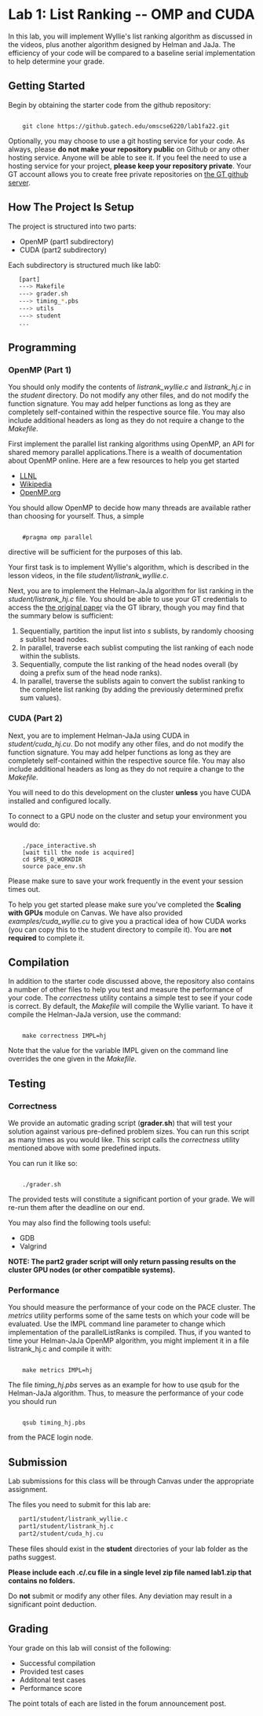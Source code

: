 # Lab 1: List Ranking -- OMP and CUDA

In this lab, you will implement Wyllie's list ranking algorithm as discussed in the videos, plus another algorithm designed by Helman and JaJa.  The efficiency of your code will be compared to a baseline serial implementation to help determine your grade.

## Getting Started
Begin by obtaining the starter code from the github repository:

<pre><code>
	git clone https://github.gatech.edu/omscse6220/lab1fa22.git
</code></pre>

Optionally, you may choose to use a git hosting service for your code.  As always, please **do not make your repository public** on Github or any other hosting service.  Anyone will be able to see it.  If you feel the need to use a hosting service for your project, **please keep your repository private**.  Your GT account allows you to create free private repositories on [the GT github server](https://github.gatech.edu).

## How The Project Is Setup
The project is structured into two parts:

* OpenMP (part1 subdirectory)
* CUDA (part2 subdirectory)

Each subdirectory is structured much like lab0:

```sh
   [part]
   ---> Makefile
   ---> grader.sh
   ---> timing_*.pbs
   ---> utils
   ---> student
   ...
```

## Programming
### OpenMP (Part 1)
You should only modify the contents of *listrank_wyllie.c* and *listrank_hj.c* in the *student* directory. Do not modify any other files, and do not modify the function signature. You may add helper functions as long as they are completely self-contained within the respective source file. You may also include additional headers as long as they do not require a change to the *Makefile*.

First implement the parallel list ranking algorithms using OpenMP, an API for shared memory parallel applications.There is a wealth of documentation about OpenMP online.  Here are a few resources to help you get started

*  [LLNL](https://hpc-tutorials.llnl.gov/openmp/)
*  [Wikipedia](https://en.wikipedia.org/wiki/OpenMP)
*  [OpenMP.org](https://www.openmp.org/resources/)

You should allow OpenMP to decide how many threads are available rather than choosing for yourself.  Thus, a simple

<pre><code>
	#pragma omp parallel
</code></pre>

directive will be sufficient for the purposes of this lab.

Your first task is to implement Wyllie's algorithm, which is described in the lesson videos, in the file *student/listrank_wyllie.c*.  

Next, you are to implement the Helman-JaJa algorithm for list ranking in the *student/listrank_hj.c* file.  You should be able to use your GT credentials to access the [the original paper](http://link.springer.com.prx.library.gatech.edu/chapter/10.1007/3-540-48518-X_3) via the GT library, though you may find that the summary below is sufficient:

1. Sequentially, partition the input list into *s* sublists, by randomly choosing *s* sublist head nodes.
2. In parallel, traverse each sublist computing the list ranking of each node within the sublists.
3. Sequentially, compute the list ranking of the head nodes overall (by doing a prefix sum of the head node ranks).
4. In parallel, traverse the sublists again to convert the sublist ranking to the complete list ranking (by adding the previously determined prefix sum values).

### CUDA (Part 2)
Next, you are to implement Helman-JaJa using CUDA in *student/cuda_hj.cu*. Do not modify any other files, and do not modify the function signature. You may add helper functions as long as they are completely self-contained within the respective source file. You may also include additional headers as long as they do not require a change to the *Makefile*.

You will need to do this development on the cluster **unless** you have CUDA installed and configured locally.

To connect to a GPU node on the cluster and setup your environment you would do:

<pre><code>
	./pace_interactive.sh
	[wait till the node is acquired]
	cd $PBS_O_WORKDIR
	source pace_env.sh
</code></pre>

Please make sure to save your work frequently in the event your session times out.

To help you get started please make sure you've completed the **Scaling with GPUs** module on Canvas. We have also provided *examples/cuda_wyllie.cu* to give you a practical idea of how CUDA works (you can copy this to the student directory to compile it). You are **not required** to complete it.

## Compilation
In addition to the starter code discussed above, the repository also contains a number of other files to help you test and measure the performance of your code.  The *correctness* utility contains a simple test to see if your code is correct.  By default, the *Makefile* will compile the Wyllie variant. To have it compile the Helman-JaJa version, use the command:

<pre><code>
	make correctness IMPL=hj
</code></pre>

Note that the value for the variable IMPL given on the command line overrides the one given in the *Makefile*.

## Testing
### Correctness
We provide an automatic grading script (**grader.sh**) that will test your solution against various pre-defined problem sizes. You can run this script as many times as you would like. This script calls the *correctness* utility mentioned above with some predefined inputs.

You can run it like so:

<pre><code>
	./grader.sh
</code></pre>

The provided tests will constitute a significant portion of your grade. We will re-run them after the deadline on our end.

You may also find the following tools useful:

* GDB
* Valgrind

**NOTE: The part2 grader script will only return passing results on the cluster GPU nodes (or other compatible systems).**

### Performance
You should measure the performance of your code on the PACE cluster. The *metrics* utility performs some of the same tests on which your code will be evaluated.  Use the IMPL command line parameter to change which implementation of the parallelListRanks is compiled.  Thus, if you wanted to time your Helman-JaJa OpenMP algorithm, you might implement it in a file listrank_hj.c and compile it with:

<pre><code>
	make metrics IMPL=hj
</code></pre>

The file *timing_hj.pbs* serves as an example for how to use qsub for the Helman-JaJa algorithm.  Thus, to measure the performance of your code you should run

<pre><code>
	qsub timing_hj.pbs
</code></pre>

from the PACE login node.

## Submission

Lab submissions for this class will be through Canvas under the appropriate assignment.

The files you need to submit for this lab are:

```sh
   part1/student/listrank_wyllie.c
   part1/student/listrank_hj.c
   part2/student/cuda_hj.cu
```
These files should exist in the **student** directories of your lab folder as the paths suggest.

**Please include each .c/.cu file in a single level zip file named lab1.zip that contains no folders.**

Do **not** submit or modify any other files. Any deviation may result in a significant point deduction.

## Grading

Your grade on this lab will consist of the following:

* Successful compilation
* Provided test cases
* Additonal test cases
* Performance score

The point totals of each are listed in the forum announcement post.
